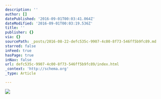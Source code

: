 ```yaml
---
description: ''
author: []
datePublished: '2016-09-01T00:03:41.064Z'
dateModified: '2016-09-01T00:03:19.536Z'
title: ''
publisher: {}
via: {}
sourcePath: _posts/2016-08-22-defc535c-9907-4c00-8f73-546ff5b9fc89.md
starred: false
inFeed: true
hasPage: true
inNav: false
url: defc535c-9907-4c00-8f73-546ff5b9fc89/index.html
_context: 'http://schema.org'
_type: Article

---
```

![](https://the-grid-user-content.s3-us-west-2.amazonaws.com/26a248fa-4d67-440f-8936-ab54fd9f7907.jpg)